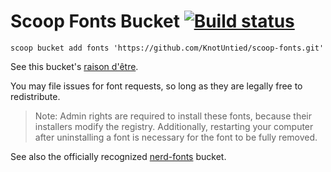 # Scoop Fonts Bucket [![Build status](https://ci.appveyor.com/api/projects/status/yr5c1jxxkn7yeqdh?svg=true)](https://ci.appveyor.com/project/KnotUntied/scoop-fonts)

`scoop bucket add fonts 'https://github.com/KnotUntied/scoop-fonts.git'`

See this bucket's [raison d'être](https://github.com/microsoft/cascadia-code/wiki/Double-installation-issue).

You may file issues for font requests, so long as they are legally free to redistribute.

> Note: Admin rights are required to install these fonts, because their installers modify the registry. Additionally, restarting your computer after uninstalling a font is necessary for the font to be fully removed.

See also the officially recognized [nerd-fonts](https://github.com/matthewjberger/scoop-nerd-fonts) bucket.
